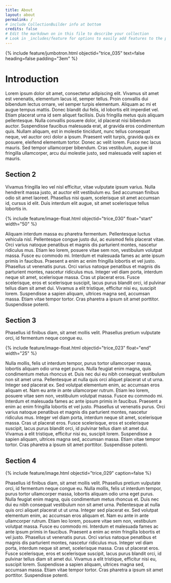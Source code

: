 ```yaml
---
title: About
layout: about
permalink: /
# include CollectionBuilder info at bottom
credits: false
# Edit the markdown on in this file to describe your collection
# Look in _includes/feature for options to easily add features to the page
---
```


{% include feature/jumbotron.html objectid="trice_035" text=false heading=false padding="3em" %}

# Introduction

Lorem ipsum dolor sit amet, consectetur adipiscing elit. Vivamus sit amet est venenatis, elementum lacus id, semper tellus. Proin convallis dui bibendum lectus ornare, vel semper turpis elementum. Aliquam ac mi et augue tempus mattis. Donec blandit dui felis, id lobortis elit imperdiet vel. Etiam placerat urna id sem aliquet facilisis. Duis fringilla metus quis aliquam pellentesque. Nulla convallis posuere dolor, id placerat nisi bibendum auctor. Suspendisse faucibus malesuada erat, at gravida eros condimentum quis. Nullam aliquam, est in molestie tincidunt, nunc tellus consequat neque, vel auctor orci dolor a ipsum. Praesent velit turpis, gravida quis ex posuere, eleifend elementum tortor. Donec ac velit lorem. Fusce nec lacus mauris. Sed tempor ullamcorper bibendum. Cras vestibulum, augue id fringilla ullamcorper, arcu dui molestie justo, sed malesuada velit sapien et mauris.

<div class="clearfix"></div>

## Section 2

Vivamus fringilla leo vel nisl efficitur, vitae vulputate ipsum varius. Nulla hendrerit massa justo, at auctor elit vestibulum eu. Sed accumsan finibus odio sit amet laoreet. Phasellus nisi quam, scelerisque sit amet accumsan id, cursus id elit. Duis interdum elit augue, sit amet scelerisque tellus lobortis in. 

{% include feature/image-float.html objectid="trice_030" float="start" width="50" %}

Aliquam interdum massa eu pharetra fermentum. Pellentesque luctus vehicula nisl. Pellentesque congue justo dui, ac euismod felis placerat vitae. Orci varius natoque penatibus et magnis dis parturient montes, nascetur ridiculus mus. Etiam leo lorem, posuere vitae sem non, vestibulum volutpat massa. Fusce eu commodo mi. Interdum et malesuada fames ac ante ipsum primis in faucibus. Praesent a enim ac enim fringilla lobortis et vel justo. Phasellus ut venenatis purus. Orci varius natoque penatibus et magnis dis parturient montes, nascetur ridiculus mus. Integer vel diam porta, interdum neque sit amet, scelerisque massa. Cras ut placerat eros. Fusce scelerisque, eros et scelerisque suscipit, lacus purus blandit orci, id pulvinar tellus diam sit amet dui. Vivamus a elit tristique, efficitur nisi eu, suscipit lorem. Suspendisse a sapien aliquam, ultrices magna sed, accumsan massa. Etiam vitae tempor tortor. Cras pharetra a ipsum sit amet porttitor. Suspendisse potenti.

<div class="clearfix"></div>

## Section 3

Phasellus id finibus diam, sit amet mollis velit. Phasellus pretium vulputate orci, id fermentum neque congue eu. 

{% include feature/image-float.html objectid="trice_023" float="end" width="25" %}

Nulla mollis, felis ut interdum tempor, purus tortor ullamcorper massa, lobortis aliquam odio urna eget purus. Nulla feugiat enim magna, quis condimentum metus rhoncus et. Duis nec dui eu nibh consequat vestibulum non sit amet urna. Pellentesque at nulla quis orci aliquet placerat ut ut urna. Integer sed placerat ex. Sed volutpat elementum enim, ac accumsan eros aliquam et. Nam eu ante in ante ullamcorper rutrum. Etiam leo lorem, posuere vitae sem non, vestibulum volutpat massa. Fusce eu commodo mi. Interdum et malesuada fames ac ante ipsum primis in faucibus. Praesent a enim ac enim fringilla lobortis et vel justo. Phasellus ut venenatis purus. Orci varius natoque penatibus et magnis dis parturient montes, nascetur ridiculus mus. Integer vel diam porta, interdum neque sit amet, scelerisque massa. Cras ut placerat eros. Fusce scelerisque, eros et scelerisque suscipit, lacus purus blandit orci, id pulvinar tellus diam sit amet dui. Vivamus a elit tristique, efficitur nisi eu, suscipit lorem. Suspendisse a sapien aliquam, ultrices magna sed, accumsan massa. Etiam vitae tempor tortor. Cras pharetra a ipsum sit amet porttitor. Suspendisse potenti.

<div class="clearfix"></div>

## Section 4

<div class="row pt-3">
<div class="col-md-5" markdown="1">

{% include feature/image.html objectid="trice_029" caption=false %}

</div>
<div class="col-md-7" markdown="1">

Phasellus id finibus diam, sit amet mollis velit. Phasellus pretium vulputate orci, id fermentum neque congue eu. Nulla mollis, felis ut interdum tempor, purus tortor ullamcorper massa, lobortis aliquam odio urna eget purus. Nulla feugiat enim magna, quis condimentum metus rhoncus et. Duis nec dui eu nibh consequat vestibulum non sit amet urna. Pellentesque at nulla quis orci aliquet placerat ut ut urna. Integer sed placerat ex. Sed volutpat elementum enim, ac accumsan eros aliquam et. Nam eu ante in ante ullamcorper rutrum. Etiam leo lorem, posuere vitae sem non, vestibulum volutpat massa. Fusce eu commodo mi. Interdum et malesuada fames ac ante ipsum primis in faucibus. Praesent a enim ac enim fringilla lobortis et vel justo. Phasellus ut venenatis purus. Orci varius natoque penatibus et magnis dis parturient montes, nascetur ridiculus mus. Integer vel diam porta, interdum neque sit amet, scelerisque massa. Cras ut placerat eros. Fusce scelerisque, eros et scelerisque suscipit, lacus purus blandit orci, id pulvinar tellus diam sit amet dui. Vivamus a elit tristique, efficitur nisi eu, suscipit lorem. Suspendisse a sapien aliquam, ultrices magna sed, accumsan massa. Etiam vitae tempor tortor. Cras pharetra a ipsum sit amet porttitor. Suspendisse potenti.

</div>
</div>

<div class="clearfix"></div>